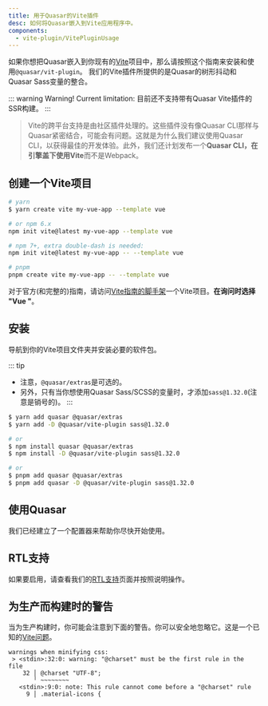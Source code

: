 ```yaml
---
title: 用于Quasar的Vite插件
desc: 如何将Quasar嵌入到Vite应用程序中。
components:
  - vite-plugin/VitePluginUsage
---
```


如果你想把Quasar嵌入到你现有的[Vite](https://vitejs.dev)项目中，那么请按照这个指南来安装和使用`@quasar/vit-plugin`。
我们的Vite插件所提供的是Quasar的树形抖动和Quasar Sass变量的整合。

::: warning Warning! Current limitation:
目前还不支持带有Quasar Vite插件的SSR构建。
:::

> Vite的跨平台支持是由社区插件处理的。这些插件没有像Quasar CLI那样与Quasar紧密结合，可能会有问题。这就是为什么我们建议使用Quasar CLI，以获得最佳的开发体验。此外，我们还计划发布一个**Quasar CLI，在引擎盖下使用Vite**而不是Webpack。

## 创建一个Vite项目

```bash
# yarn
$ yarn create vite my-vue-app --template vue

# or npm 6.x
npm init vite@latest my-vue-app --template vue

# npm 7+, extra double-dash is needed:
npm init vite@latest my-vue-app -- --template vue

# pnpm
pnpm create vite my-vue-app -- --template vue
```

对于官方(和完整的)指南，请访问[Vite指南的脚手架](https://vitejs.dev/guide/#scaffolding-your-first-vite-project)一个Vite项目。**在询问时选择 "Vue "**。

## 安装

导航到你的Vite项目文件夹并安装必要的软件包。

::: tip
* 注意，`@quasar/extras`是可选的。
* 另外，只有当你想使用Quasar Sass/SCSS的变量时，才添加`sass@1.32.0`(注意是销号的)。
:::

```bash
$ yarn add quasar @quasar/extras
$ yarn add -D @quasar/vite-plugin sass@1.32.0

# or
$ npm install quasar @quasar/extras
$ npm install -D @quasar/vite-plugin sass@1.32.0

# or
$ pnpm add quasar @quasar/extras
$ pnpm add quasar -D @quasar/vite-plugin sass@1.32.0
```

## 使用Quasar

我们已经建立了一个配置器来帮助你尽快开始使用。

<vite-plugin-usage />

## RTL支持

如果要启用，请查看我们的[RTL支持](/options/rtl-support)页面并按照说明操作。

## 为生产而构建时的警告

当为生产构建时，你可能会注意到下面的警告。你可以安全地忽略它。这是一个已知的[Vite问题](https://github.com/vitejs/vite/issues/4625)。

```
warnings when minifying css:
 > <stdin>:32:0: warning: "@charset" must be the first rule in the file
    32 │ @charset "UTF-8";
       ╵ ~~~~~~~~
   <stdin>:9:0: note: This rule cannot come before a "@charset" rule
     9 │ .material-icons {
```
